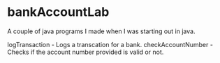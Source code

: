 # bankAccountLab
A couple of java programs I made when I was starting out in java.

logTransaction - Logs a transcation for a bank.
checkAccountNumber - Checks if the account number provided is valid or not.
